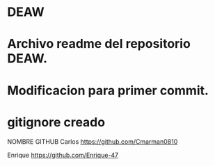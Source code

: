 # DEAW
# Archivo readme del repositorio DEAW.
# Modificacion para primer commit.
# gitignore creado 

NOMBRE		GITHUB
Carlos		https://github.com/Cmarman0810

Enrique		https://github.com/Enrique-47
